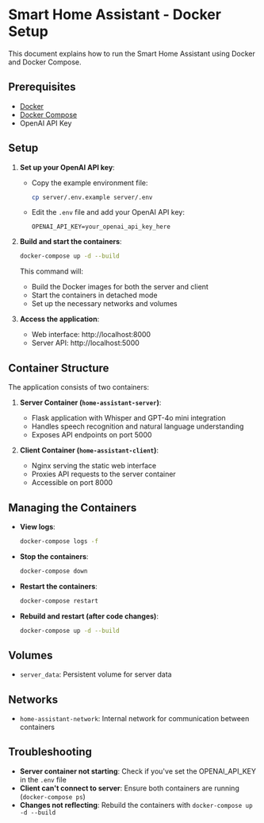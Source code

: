 # Smart Home Assistant - Docker Setup

This document explains how to run the Smart Home Assistant using Docker and Docker Compose.

## Prerequisites

- [Docker](https://docs.docker.com/get-docker/)
- [Docker Compose](https://docs.docker.com/compose/install/)
- OpenAI API Key

## Setup

1. **Set up your OpenAI API key**:
   - Copy the example environment file:
     ```bash
     cp server/.env.example server/.env
     ```
   - Edit the `.env` file and add your OpenAI API key:
     ```
     OPENAI_API_KEY=your_openai_api_key_here
     ```

2. **Build and start the containers**:
   ```bash
   docker-compose up -d --build
   ```

   This command will:
   - Build the Docker images for both the server and client
   - Start the containers in detached mode
   - Set up the necessary networks and volumes

3. **Access the application**:
   - Web interface: http://localhost:8000
   - Server API: http://localhost:5000

## Container Structure

The application consists of two containers:

1. **Server Container (`home-assistant-server`)**:
   - Flask application with Whisper and GPT-4o mini integration
   - Handles speech recognition and natural language understanding
   - Exposes API endpoints on port 5000

2. **Client Container (`home-assistant-client`)**:
   - Nginx serving the static web interface
   - Proxies API requests to the server container
   - Accessible on port 8000

## Managing the Containers

- **View logs**:
  ```bash
  docker-compose logs -f
  ```

- **Stop the containers**:
  ```bash
  docker-compose down
  ```

- **Restart the containers**:
  ```bash
  docker-compose restart
  ```

- **Rebuild and restart (after code changes)**:
  ```bash
  docker-compose up -d --build
  ```

## Volumes

- `server_data`: Persistent volume for server data

## Networks

- `home-assistant-network`: Internal network for communication between containers

## Troubleshooting

- **Server container not starting**: Check if you've set the OPENAI_API_KEY in the `.env` file
- **Client can't connect to server**: Ensure both containers are running (`docker-compose ps`)
- **Changes not reflecting**: Rebuild the containers with `docker-compose up -d --build`
